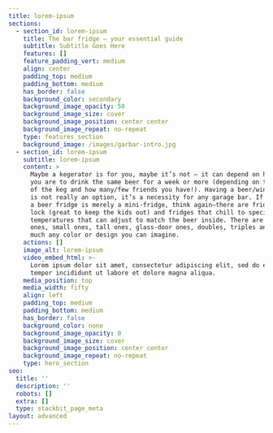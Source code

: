 ```yaml
---
title: lorem-ipsum
sections:
  - section_id: lorem-ipsum
    title: The bar fridge – your essential guide
    subtitle: Subtitle Goes Here
    features: []
    feature_padding_vert: medium
    align: center
    padding_top: medium
    padding_bottom: medium
    has_border: false
    background_color: secondary
    background_image_opacity: 50
    background_image_size: cover
    background_image_position: center center
    background_image_repeat: no-repeat
    type: features_section
    background_image: /images/garbar-intro.jpg
  - section_id: lorem-ipsum
    subtitle: lorem-ipsum
    content: >
      Maybe a kegerator is for you, maybe it’s not – it can depend on how keen
      you are to drink the same beer for a week or more (depending on the size
      of the keg and how many/few friends you have!). Having a beer/wine fridge
      is not really an option, it’s a necessity for any garage bar. If you think
      a beer fridge is merely a mini-fridge, think again—there are fridges that
      lock (great to keep the kids out) and fridges that chill to specific
      temperatures that can adjust to match the beer inside. There are large
      ones, small ones, tall ones, glass-door ones, doubles, triples and pretty
      much any color or design you can imagine.
    actions: []
    image_alt: lorem-ipsum
    video_embed_html: >-
      Lorem ipsum dolor sit amet, consectetur adipiscing elit, sed do eiusmod
      tempor incididunt ut labore et dolore magna aliqua.
    media_position: top
    media_width: fifty
    align: left
    padding_top: medium
    padding_bottom: medium
    has_border: false
    background_color: none
    background_image_opacity: 0
    background_image_size: cover
    background_image_position: center center
    background_image_repeat: no-repeat
    type: hero_section
seo:
  title: ''
  description: ''
  robots: []
  extra: []
  type: stackbit_page_meta
layout: advanced
---
```

